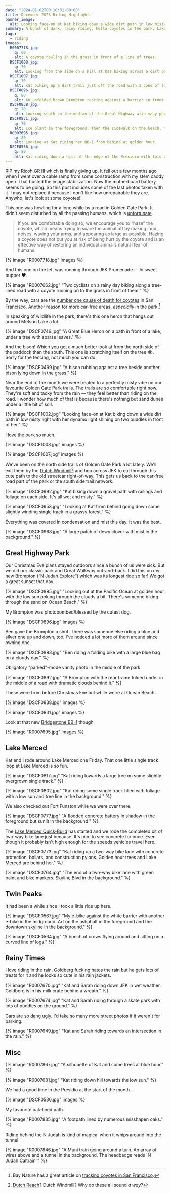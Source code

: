 ```yaml
---
date: "2024-01-02T00:10:31-08:00"
title: December 2023 Riding Highlights
banner_image:
  alt: Looking face-on at Kat biking down a wide dirt path in low misty light with her dynamo light shining on two puddles in front of her.
summary: A bunch of dark, rainy riding, hella coyotes in the park, Lake Merced, Twin Peaks, and (as always) Golden Gate Park. Also 'tis the season to get sick for most of the month :(
tags:
  - riding
images:
  R0007718.jpg:
    q: 60
    alt: A coyote howling in the grass in front of a line of trees.
  DSCF1008.jpg:
    q: 70
    alt: Looking from the side on a hill at Kat biking across a dirt path between a lot of trees.
  DSCF1007.jpg:
    q: 70
    alt: Kat biking up a dirt trail just off the road with a cone of light from her dynamo and tree leaves framing her.
  DSCF0896.jpg:
    q: 80
    alt: An unfolded brown Brompton resting against a barrier in front of Ocean Beach. A blurry dog is running across the foreground.
  DSCF0838.jpg:
    q: 70
    alt: Looking south on the median of the Great Highway with many people walking and cycling. A dramatic sunlit cloud is rolling through in the background.
  DSCF0831.jpg:
    q: 70
    alt: Ice plant in the foreground, then the sidewalk on the beach, the sand dunes, and the Pacific Ocean.
  R0007695.jpg:
    q: 80
    alt: Looking at Kat riding her BB-1 from behind at golden hour.
  DSCF0536.jpg:
    q: 80
    alt: Kat riding down a hill at the edge of the Presidio with lots of fog.
---
```


RIP my Ricoh GR III which is finally giving up. It fell out a few months ago when I went over a cable ramp from some construction with my stem caddy open. That busted the image stabilization. Now the motherboard battery seems to be going. So this post includes some of the last photos taken with it. I may not replace it because I don't like how unrepairable they are. Anywho, let's look at some coyotes!!

This one was howling for a long while by a road in Golden Gate Park. It didn't seem disturbed by all the passing humans, which is [unfortunate](https://sfrecpark.org/1399/Urban-Wildlife).

> If you are comfortable doing so, we encourage you to “haze” the coyote, which means trying to scare the animal off by making loud noises, waving your arms, and appearing as large as possible. Hazing a coyote does not put you at risk of being hurt by the coyote and is an effective way of restoring an individual animal’s natural fear of humans.

{% image "R0007718.jpg" images %}

And this one on the left was running through JFK Promenade — hi sweet pupper ❤️.

{% image "R0007662.jpg" "Two cyclists on a rainy day biking along a tree-lined road with a coyote running on to the grass in front of them." %}

By the way, cars are the [number one cause of death for coyotes](https://sfstandard.com/2022/11/12/4-myths-about-sf-coyotes-debunked/) in San Francisco. Another reason for more car-free areas, _especially_ in the park.[^1]

[^1]: Bay Nature has a great article on [tracking coyotes in San Francisco](https://baynature.org/article/coyote-tracker-san-francisos-uneasy-embrace-of-a-predators-return/).

In speaking of wildlife in the park, there's this one heron that hangs out around Metson Lake a lot.

{% image "DSCF0749.jpg" "A Great Blue Heron on a path in front of a lake, under a tree with sparse leaves." %}

And the bison! Which you get a much better look at from the north side of the paddock than the south. This one is scratching itself on the tree 😭. Sorry for the fencing, not much you can do.

{% image "DSCF0499.jpg" "A bison rubbing against a tree beside another bison lying down in the grass." %}

Near the end of the month we were treated to a perfectly misty vibe on our favourite Golden Gate Park trails. The trails are so comfortable right now. They're soft and tacky from the rain — they feel better than riding on the road. I wonder how much of that is because there's nothing but sand dunes under a little bit of soil.

{% image "DSCF1002.jpg" "Looking face-on at Kat biking down a wide dirt path in low misty light with her dynamo light shining on two puddles in front of her." %}

I love the park so much.

{% image "DSCF1008.jpg" images %}

{% image "DSCF1007.jpg" images %}

We've been on the north side trails of Golden Gate Park a lot lately. We'll exit them by the [Dutch Windmill](https://sfrecpark.org/908/Golden-Gate-Park---Queen-Wilhelmina-Gard)[^2] and hop across JFK to cut through this cute path to the old streetcar right-of-way. This gets us back to the car-free road part of the park or the south side trail network.

{% image "DSCF0992.jpg" "Kat biking down a gravel path with railings and foliage on each side. It's all wet and misty." %}

{% image "DSCF0953.jpg" "Looking at Kat from behind going down some slightly winding single track in a grassy forest." %}

Everything was covered in condensation and mist this day. It was the best.

{% image "DSCF0968.jpg" "A large patch of dewy clover with mist in the background." %}

[^2]: [Dutch Reach](https://en.wikipedia.org/wiki/Dooring#Dutch_Reach)? Dutch Windmill? Why do these all sound _a way_?

## Great Highway Park

Our Christmas Eve plans stayed outdoors since a bunch of us were sick. But we did our classic park and Great Walkway out-and-back. I did this on my new Brompton (“[N Judah Explore](/tags/n-judah-explore)”) which was its longest ride so far! We got a great sunset that day.

{% image "DSCF0895.jpg" "Looking out at the Pacific Ocean at golden hour with the low sun poking through the clouds a bit. There's someone biking through the sand on Ocean Beach." %}

My Brompton was photobombed/blessed by the cutest dog.

{% image "DSCF0896.jpg" images %}

Ben gave the Brompton a shot. There was someone else riding a blue and silver one up and down, too. I've noticed a lot more of them around since owning one.

{% image "DSCF0893.jpg" "Ben riding a folding bike with a large blue bag on a cloudy day." %}

Obligatory "parked"-mode vanity photo in the middle of the park.

{% image "DSCF0892.jpg" "A Brompton with the rear frame folded under in the middle of a road with dramatic clouds behind it." %}

These were from before Christmas Eve but while we're at Ocean Beach.

{% image "DSCF0838.jpg" images %}

{% image "DSCF0831.jpg" images %}

Look at that new [Bridgestone BB-1](/tags/bb-1) though.

{% image "R0007695.jpg" images %}

## Lake Merced

Kat and I rode around Lake Merced one Friday. That one little single track loop at Lake Merced is so fun.

{% image "DSCF0817.jpg" "Kat riding towards a large tree on some slightly overgrown single track." %}

{% image "DSCF0802.jpg" "Kat riding some single track filled with foliage with a low sun and tree line in the background." %}

We also checked out Fort Funston while we were over there.

{% image "DSCF0777.jpg" "A flooded concrete battery in shadow in the foreground but sunlit in the background." %}

The [Lake Merced Quick-Build](https://www.sfmta.com/projects/lake-merced-quick-build-project) has started and we rode the completed bit of two-way bike lane just because. It's nice to see concrete for once. Even though it probably isn't high enough for the speeds vehicles travel here.

{% image "DSCF0773.jpg" "Kat riding up a two-way bike lane with concrete protection, bollars, and construction pylons. Golden hour trees and Lake Merced are behind her." %}

{% image "DSCF0764.jpg" "The end of a two-way bike lane with green paint and bike markers. Skyline Blvd in the background." %}

## Twin Peaks

It had been a while since I took a little ride up here.

{% image "DSCF0567.jpg" "My e-bike against the white barrier with another e-bike in the midground. Art on the ashphalt in the foreground and the downtown skyline in the background." %}

{% image "DSCF0564.jpg" "A bunch of crows flying around and sitting on a curved line of logs." %}

## Rainy Times

I love riding in the rain. Goldberg fucking hates the rain but he gets lots of treats for it and he looks so cute in his rain jackets.

{% image "R0007670.jpg" "Kat and Sarah riding down JFK in wet weather. Goldberg is in his milk crate behind a wreath." %}

{% image "R0007674.jpg" "Kat and Sarah riding through a skate park with lots of puddles on the ground." %}

Cars are so dang ugly. I'd take so many more street photos if it weren't for parking.

{% image "R0007649.jpg" "Kat and Sarah riding towards an intersection in the rain." %}

## Misc

{% image "R0007867.jpg" "A silhouette of Kat and some trees at blue hour." %}

{% image "R0007681.jpg" "Kat riding down hill towards the low sun." %}

We had a good time in the Presidio at the start of the month.

{% image "DSCF0536.jpg" images %}

My favourite oak-lined path.

{% image "R0007835.jpg" "A footpath lined by numerous misshapen oaks." %}

Riding behind the N Judah is kind of magical when it whips around into the tunnel.

{% image "R0007846.jpg" "A Muni train going around a turn. An array of wires above and a tunnel in the background. The headbadge reads 'N Judah Caltrain'." %}
